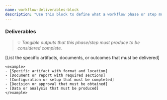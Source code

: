 ```yaml
---
name: workflow-deliverables-block
description: "Use this block to define what a workflow phase or step must produce."
---
```

### Deliverables
> 💡 *Tangible outputs that this phase/step must produce to be considered complete.*

[List the specific artifacts, documents, or outcomes that must be delivered]

```
<example>
- [Specific artifact with format and location]
- [Document or report with required sections]
- [Configuration or setup that must be completed]
- [Decision or approval that must be obtained]
- [Data or analysis that must be produced]
</example>
```